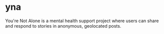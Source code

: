 yna
===

You're Not Alone is a mental health support project where users can share and respond to stories in anonymous, geolocated posts.
